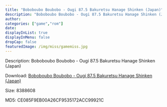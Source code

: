 ```yaml
---
title: "Boboboubo Boubobo - Ougi 87.5 Bakuretsu Hanage Shinken (Japan)"
description: "Boboboubo Boubobo - Ougi 87.5 Bakuretsu Hanage Shinken (Japan)"
author: 
categories: ["game","rom"]
date: 
displayInList: true
displayInMenu: false
dropCap: false
featuredImage: /img/miss/gamemiss.jpg
---
```


Description: Boboboubo Boubobo - Ougi 87.5 Bakuretsu Hanage Shinken (Japan)

Download: <a style="text-decoration:underline;" href="https://mega.nz/#!CHI0QaJZ!yJG4y71qDOgF0X7jt3hYmPNXvBtFVtVWTHx84WX8Je0" target = "_blank" rel = "nofollow" > Boboboubo Boubobo - Ougi 87.5 Bakuretsu Hanage Shinken (Japan)</a>

Size: 8388608

MD5: CE085F9EB00A26CF9535172ACC99921C

